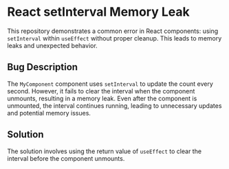 # React setInterval Memory Leak

This repository demonstrates a common error in React components: using `setInterval` within `useEffect` without proper cleanup. This leads to memory leaks and unexpected behavior.

## Bug Description
The `MyComponent` component uses `setInterval` to update the count every second. However, it fails to clear the interval when the component unmounts, resulting in a memory leak.  Even after the component is unmounted, the interval continues running, leading to unnecessary updates and potential memory issues.

## Solution
The solution involves using the return value of `useEffect` to clear the interval before the component unmounts.